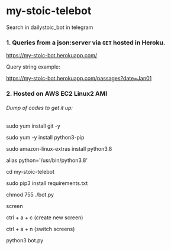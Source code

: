 # my-stoic-telebot

Search in dailystoic_bot in telegram

### 1. Queries from a json:server via `GET` hosted in Heroku.

https://my-stoic-bot.herokuapp.com/

Query string example:

https://my-stoic-bot.herokuapp.com/passages?date=Jan01

### 2. Hosted on AWS EC2 Linux2 AMI

###### Dump of codes to get it up:

sudo yum install git -y

sudo yum -y install python3-pip

sudo amazon-linux-extras install python3.8

alias python='/usr/bin/python3.8'

cd my-stoic-telebot

sudo pip3 install requirements.txt

chmod 755 ./bot.py

screen

ctrl + a + c (create new screen)

ctrl + a + n (switch screens)

python3 bot.py